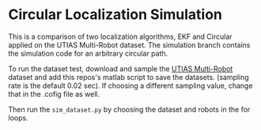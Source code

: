 # Circular Localization Simulation
This is a comparison of two localization algorithms, EKF and Circular applied on the UTIAS Multi-Robot dataset. The simulation branch contains the simulation code for an arbitrary circular path.

To run the dataset test, download and sample the [UTIAS Multi-Robot](http://asrl.utias.utoronto.ca/datasets/mrclam/index.html#Download) dataset and add this repos's matlab script to save the datasets. (sampling rate is the default 0.02 sec). If choosing a different sampling value, change that in the .cofig file as well.

Then run the `sim_dataset.py` by choosing the dataset and robots in the for loops.




